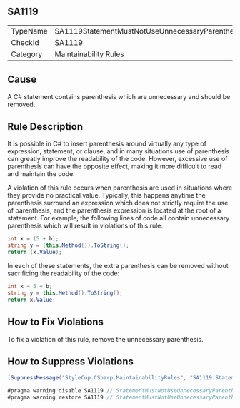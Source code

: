 ﻿## SA1119

<table>
<tr>
  <td>TypeName</td>
  <td>SA1119StatementMustNotUseUnnecessaryParenthesis</td>
</tr>
<tr>
  <td>CheckId</td>
  <td>SA1119</td>
</tr>
<tr>
  <td>Category</td>
  <td>Maintainability Rules</td>
</tr>
</table>

## Cause

A C# statement contains parenthesis which are unnecessary and should be removed.

## Rule Description

It is possible in C# to insert parenthesis around virtually any type of expression, statement, or clause, and in many situations use of parenthesis can greatly improve the readability of the code. However, excessive use of parenthesis can have the opposite effect, making it more difficult to read and maintain the code.

A violation of this rule occurs when parenthesis are used in situations where they provide no practical value. Typically, this happens anytime the parenthesis surround an expression which does not strictly require the use of parenthesis, and the parenthesis expression is located at the root of a statement. For example, the following lines of code all contain unnecessary parenthesis which will result in violations of this rule:

```csharp
int x = (5 + b);
string y = (this.Method()).ToString();
return (x.Value);
```

In each of these statements, the extra parenthesis can be removed without sacrificing the readability of the code:

```csharp
int x = 5 + b;
string y = this.Method().ToString();
return x.Value;
```

## How to Fix Violations

To fix a violation of this rule, remove the unnecessary parenthesis.

## How to Suppress Violations

```csharp
[SuppressMessage("StyleCop.CSharp.MaintainabilityRules", "SA1119:StatementMustNotUseUnnecessaryParenthesis", Justification = "Reviewed.")]
```

```csharp
#pragma warning disable SA1119 // StatementMustNotUseUnnecessaryParenthesis
#pragma warning restore SA1119 // StatementMustNotUseUnnecessaryParenthesis
```
